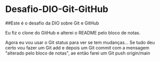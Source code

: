 # Desafio-DIO-Git-GitHub

##Este é o desafio da DIO sobre Git e GitHub

Eu fiz o clone do GitHub e alterei o README pelo bloco de notas.

Agora eu vou usar o Git status para ver se tem mudanças... Se tudo deu certo vou fazer um Git add e depois um Git commit com a mensagem "alterado pelo bloco de notas", ae então farei um Git push origin/main
